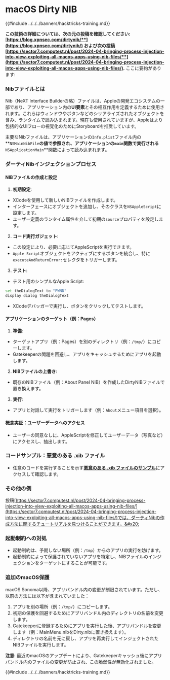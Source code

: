 # macOS Dirty NIB

{{#include ../../../banners/hacktricks-training.md}}

**この技術の詳細については、次の元の投稿を確認してください:** [**https://blog.xpnsec.com/dirtynib/**](https://blog.xpnsec.com/dirtynib/) および次の投稿 [**https://sector7.computest.nl/post/2024-04-bringing-process-injection-into-view-exploiting-all-macos-apps-using-nib-files/**](https://sector7.computest.nl/post/2024-04-bringing-process-injection-into-view-exploiting-all-macos-apps-using-nib-files/)**.** ここに要約があります:

### Nibファイルとは

Nib（NeXT Interface Builderの略）ファイルは、Appleの開発エコシステムの一部であり、アプリケーション内の**UI要素**とその相互作用を定義するために使用されます。これらはウィンドウやボタンなどのシリアライズされたオブジェクトを含み、ランタイムで読み込まれます。現在も使用されていますが、Appleはより包括的なUIフローの視覚化のためにStoryboardを推奨しています。

主要なNibファイルは、アプリケーションの`Info.plist`ファイル内の**`NSMainNibFile`**の値で参照され、アプリケーションの`main`関数で実行される**`NSApplicationMain`**関数によって読み込まれます。

### ダーティNibインジェクションプロセス

#### NIBファイルの作成と設定

1. **初期設定**:
- XCodeを使用して新しいNIBファイルを作成します。
- インターフェースにオブジェクトを追加し、そのクラスを`NSAppleScript`に設定します。
- ユーザー定義のランタイム属性を介して初期の`source`プロパティを設定します。
2. **コード実行ガジェット**:
- この設定により、必要に応じてAppleScriptを実行できます。
- `Apple Script`オブジェクトをアクティブにするボタンを統合し、特に`executeAndReturnError:`セレクタをトリガーします。
3. **テスト**:

- テスト用のシンプルなApple Script:

```bash
set theDialogText to "PWND"
display dialog theDialogText
```

- XCodeデバッガーで実行し、ボタンをクリックしてテストします。

#### アプリケーションのターゲット（例：Pages）

1. **準備**:
- ターゲットアプリ（例：Pages）を別のディレクトリ（例：`/tmp/`）にコピーします。
- Gatekeeperの問題を回避し、アプリをキャッシュするためにアプリを起動します。
2. **NIBファイルの上書き**:
- 既存のNIBファイル（例：About Panel NIB）を作成したDirtyNIBファイルで置き換えます。
3. **実行**:
- アプリと対話して実行をトリガーします（例：`About`メニュー項目を選択）。

#### 概念実証：ユーザーデータへのアクセス

- ユーザーの同意なしに、AppleScriptを修正してユーザーデータ（写真など）にアクセスし、抽出します。

### コードサンプル：悪意のある .xib ファイル

- 任意のコードを実行することを示す[**悪意のある .xib ファイルのサンプル**](https://gist.github.com/xpn/16bfbe5a3f64fedfcc1822d0562636b4)にアクセスして確認します。

### その他の例

投稿[https://sector7.computest.nl/post/2024-04-bringing-process-injection-into-view-exploiting-all-macos-apps-using-nib-files/](https://sector7.computest.nl/post/2024-04-bringing-process-injection-into-view-exploiting-all-macos-apps-using-nib-files/)では、ダーティNibの作成方法に関するチュートリアルを見つけることができます。&#x20;

### 起動制約への対処

- 起動制約は、予期しない場所（例：`/tmp`）からのアプリの実行を妨げます。
- 起動制約によって保護されていないアプリを特定し、NIBファイルのインジェクションをターゲットにすることが可能です。

### 追加のmacOS保護

macOS Sonoma以降、アプリバンドル内の変更が制限されています。ただし、以前の方法には以下が含まれていました：

1. アプリを別の場所（例：`/tmp/`）にコピーします。
2. 初期の保護を回避するためにアプリバンドル内のディレクトリの名前を変更します。
3. Gatekeeperに登録するためにアプリを実行した後、アプリバンドルを変更します（例：MainMenu.nibをDirty.nibに置き換えます）。
4. ディレクトリの名前を元に戻し、アプリを再実行してインジェクトされたNIBファイルを実行します。

**注意**: 最近のmacOSのアップデートにより、Gatekeeperキャッシュ後にアプリバンドル内のファイルの変更が防止され、この脆弱性が無効化されました。

{{#include ../../../banners/hacktricks-training.md}}

